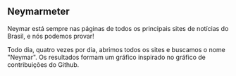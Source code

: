## Neymarmeter

Neymar está sempre nas páginas de todos os principais sites de notícias do Brasil, e nós podemos provar!

Todo dia, quatro vezes por dia, abrimos todos os sites e buscamos o nome "Neymar". Os resultados formam um gráfico inspirado no gráfico de contribuições do Github.
